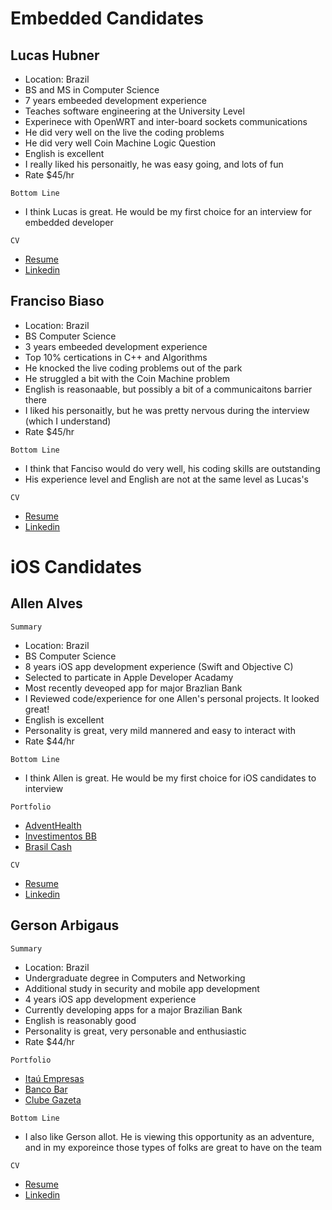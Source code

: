 # Embedded Candidates

## Lucas Hubner

* Location: Brazil
* BS and MS in Computer Science
* 7 years embeeded development experience
* Teaches software engineering at the University Level
* Experinece with OpenWRT and inter-board sockets communications
* He did very well on the live the coding problems 
* He did very well Coin Machine Logic Question
* English is excellent
* I really liked his personaitly, he was easy going, and lots of fun
* Rate $45/hr

`Bottom Line`
* I think Lucas is great.  He would be my first choice for an interview for embedded developer

`CV`

* [Resume](https://github.com/SteveAtSentosa/kyrio-recruiting/blob/master/resumes/sentosa-resume-Lucas-Hubner.pdf)
* [Linkedin](https://www.linkedin.com/in/lucashubner/)


## Franciso Biaso

* Location: Brazil
* BS Computer Science
* 3 years embeeded development experience
* Top 10% certications in C++ and Algorithms
* He knocked the live coding problems out of the park
* He struggled a bit with the Coin Machine problem
* English is reasonaable, but possibly a bit of a communicaitons barrier there
* I liked his personaitly, but he was pretty nervous during the interview (which I understand)
* Rate $45/hr

`Bottom Line`
* I think that Fanciso would do very well, his coding skills are outstanding
* His experience level and English are not at the same level as Lucas's

`CV`

* [Resume](https://github.com/SteveAtSentosa/kyrio-recruiting/blob/master/resumes/sentosa-resume-Francisco-Biaso.pdf)
* [Linkedin](https://www.linkedin.com/in/francisco-biaso-software-developer/?originalSubdomain=br)

# iOS Candidates

## Allen Alves

`Summary`
* Location: Brazil
* BS Computer Science
* 8 years iOS app development experience (Swift and Objective C)
* Selected to particate in Apple Developer Acadamy
* Most recently deveoped app for major Brazlian Bank
* I Reviewed code/experience for one Allen's personal projects.  It looked great!
* English is excellent
* Personality is great, very mild mannered and easy to interact with
* Rate $44/hr

`Bottom Line`
* I think Allen is great.  He would be my first choice for iOS candidates to interview

`Portfolio`

* [AdventHealth](https://apps.apple.com/us/app/adventhealth/id1468538150)
* [Investimentos BB](https://apps.apple.com/br/app/investimentos-bb/id1120718299)
* [Brasil Cash](https://apps.apple.com/br/app/brasil-cash/id1503899771)

`CV`

* [Resume](https://github.com/SteveAtSentosa/kyrio-recruiting/blob/master/resumes/sentosa-resume-Allan-Alves.pdf)
* [Linkedin](https://www.linkedin.com/in/alvesallan/?originalSubdomain=br)

## Gerson Arbigaus

`Summary`
* Location: Brazil
* Undergraduate degree in Computers and Networking
* Additional study in security and mobile app development
* 4 years iOS app development experience
* Currently developing apps for a major Brazilian Bank
* English is reasonably good
* Personality is great, very personable and enthusiastic
* Rate $44/hr


`Portfolio`
* [Itaú Empresas](https://apps.apple.com/br/app/ita%C3%BA-empresas/id1593750012)
* [Banco Bar](https://apps.apple.com/br/app/banco-bari/id1461506533)
* [Clube Gazeta](https://apps.apple.com/br/app/clube-gazeta/id1278740906)

`Bottom Line`
* I also like Gerson allot. He is viewing this opportunity as an adventure, and in my exporeince those types of folks are great to have on the team

`CV`

* [Resume](https://github.com/SteveAtSentosa/kyrio-recruiting/blob/master/resumes/sentosa-resume-Gerson-Arbigaus.pdf)
* [Linkedin](https://www.linkedin.com/in/arbigaus/)
